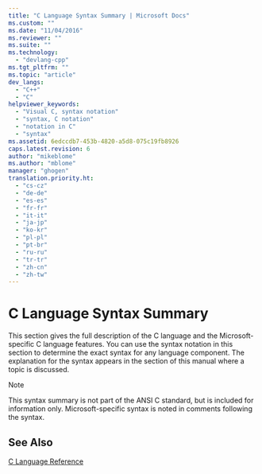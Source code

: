 ```yaml
---
title: "C Language Syntax Summary | Microsoft Docs"
ms.custom: ""
ms.date: "11/04/2016"
ms.reviewer: ""
ms.suite: ""
ms.technology: 
  - "devlang-cpp"
ms.tgt_pltfrm: ""
ms.topic: "article"
dev_langs: 
  - "C++"
  - "C"
helpviewer_keywords: 
  - "Visual C, syntax notation"
  - "syntax, C notation"
  - "notation in C"
  - "syntax"
ms.assetid: 6edccdb7-453b-4820-a5d8-075c19fb8926
caps.latest.revision: 6
author: "mikeblome"
ms.author: "mblome"
manager: "ghogen"
translation.priority.ht: 
  - "cs-cz"
  - "de-de"
  - "es-es"
  - "fr-fr"
  - "it-it"
  - "ja-jp"
  - "ko-kr"
  - "pl-pl"
  - "pt-br"
  - "ru-ru"
  - "tr-tr"
  - "zh-cn"
  - "zh-tw"
---
```

# C Language Syntax Summary
This section gives the full description of the C language and the Microsoft-specific C language features. You can use the syntax notation in this section to determine the exact syntax for any language component. The explanation for the syntax appears in the section of this manual where a topic is discussed.  
  
> [!NOTE]
>  This syntax summary is not part of the ANSI C standard, but is included for information only. Microsoft-specific syntax is noted in comments following the syntax.  
  
## See Also  
 [C Language Reference](../c-language/c-language-reference.md)
